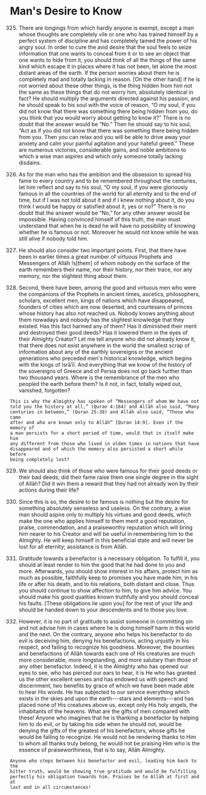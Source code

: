 
# Man's Desire to Know

325. There are longings from which hardly anyone is exempt, except a man whose
thoughts are completely vile or one who has trained himself by a perfect
system of discipline and has completely tamed the power of his angry soul. In
order to cure the avid desire that the soul feels to seize information that
one wants to conceal from it or to see an object that one wants to hide from
it, you should think of all the things of the same kind which escape it in
places where it has not been, let alone the most distant areas of the earth.
If the person worries about them he is completely mad and totally lacking in
reason. [On the other hand] if he is not worried about these other things, is
the thing hidden from him not the same as these things that do not worry him,
absolutely identical in fact? He should multiply the arguments directed
against his passion, and he should speak to his soul with the voice of reason,
“O my soul, if you did not know that there was something there being hidden
from you, do you think that you would worry about getting to know it?” There
is no doubt that the answer would be “No.” Then he should say to his soul,
“Act as if you did not know that there was something there being hidden from
you. Then you can relax and you will be able to drive away your anxiety and
calm your painful agitation and your hateful greed.” These are numerous
victories, considerable gains, and noble ambitions to which a wise man aspires
and which only someone totally lacking disdains.

326. As for the man who has the ambition and the obsession to spread his fame
to every country and to be remembered throughout the centuries, let him
reflect and say to his soul, “O my soul, if you were gloriously famous in all
the countries of the world for all eternity and to the end of time, but if I
was not told about it and if I knew nothing about it, do you think I would be
happy or satisfied about it, yes or no?” There is no doubt that the answer
would be “No,” for any other answer would be impossible. Having convinced
himself of this truth, the man must understand that when he is dead he will
have no possibility of knowing whether he is famous or not. Moreover he would
not know while he was still alive if nobody told him.

327. He should also consider two important points. First, that there have been
in earlier times a great number of virtuous Prophets and Messengers of Allāh
!s[them] of whom nobody on the surface of the earth remembers their name, nor
their history, nor their trace, nor any memory, nor the slightest thing about
them.

328. Second, there have been, among the good and virtuous men who were the
companions of the Prophets in ancient times, ascetics, philosophers, scholars,
excellent men, kings of nations which have disappeared, founders of cities
which are now deserted, and courtesans of princes whose history has also not
reached us. Nobody knows anything about them nowadays and nobody has the
slightest knowledge that they existed. Has this fact harmed any of them? Has
it diminished their merit and destroyed their good deeds? Has it lowered them
in the eyes of their Almighty Creator? Let me tell anyone who did not already
know it, that there does not exist anywhere in the world the smallest scrap of
information about any of the earthly sovereigns or the ancient generations who
preceded men's historical knowledge, which begins with the kings of Isrāʾīl.
And everything that we know of the history of the sovereigns of Greece and of
Persia does not go back further than two thousand years. Where is the
remembrance of the men who peopled the earth before them? Is it not, in fact,
totally wiped out, vanished, forgotten?

    This is why the Almighty has spoken of “Messengers of whom We have not
    told you the history at all,” (Quran 4:164) and Allāh also said, “Many
    centuries in between,” (Quran 25:38) and Allāh also said, “Those who came
    after and who are known only to Allāh” [Quran 14:9]. Even if the memory of
    a man persists for a short period of time, would that in itself make him
    any different from those who lived in olden times in nations that have
    disappeared and of which the memory also persisted a short while before
    being completely lost?

329. We should also think of those who were famous for their good deeds or
their bad deeds; did their fame raise them one single degree in the sight of
Allāh? Did it win them a reward that they had not already won by their actions
during their life?

330. Since this is so, the desire to be famous is nothing but the desire for
something absolutely senseless and useless. On the contrary, a wise man should
aspire only to multiply his virtues and good deeds, which make the one who
applies himself to them merit a good reputation, praise, commendation, and a
praiseworthy reputation which will bring him nearer to his Creator and will be
useful in remembering him to the Almighty. He will keep himself in this
beneficial state and will never be lost for all eternity; assistance is from
Allāh.

331. Gratitude towards a benefactor is a necessary obligation. To fulfill it,
you should at least render to him the good that he had done to you and more.
Afterwards, you should show interest in his affairs, protect him as much as
possible, faithfully keep to promises you have made him, in his life or after
his death, and to his relations, both distant and close. Thus you should
continue to show affection to him, to give him advice. You should make his
good qualities known truthfully and you should conceal his faults. [These
obligations lie upon you] for the rest of your life and should be handed down
to your descendents and to those you love.

<!-- TODO The goodness and benefactions... -->

332. However, it is no part of gratitude to assist someone in committing sin
and not advise him in cases where he is doing himself harm in this world and
the next. On the contrary, anyone who helps his benefactor to do evil is
deceiving him, denying his benefactions, acting unjustly in his respect, and
failing to recognize his goodness. Moreover, the bounties and benefactions of
Allāh towards each one of His creatures are much more considerable, more
longstanding, and more salutary than those of any other benefactor. Indeed, it
is the Almighty who has opened our eyes to see, who has pierced our ears to
hear, it is He who has granted us the other excellent senses and has endowed
us with speech and discernment, two benefits by grace of which we have been
made able to hear His words. He has subjected to our service everything which
exists in the skies and upon the earth---stars and elements---and has placed
none of His creatures above us, except only His holy angels, the inhabitants
of the heavens. What are the gifts of men compared with these! Anyone who
imagines that he is thanking a benefactor by helping him to do evil, or by
taking his side when he should not, would be denying the gifts of the greatest
of his benefactors, whose gifts he would be failing to recognize. He would not
be rendering thanks to Him to whom all thanks truly belong, he would not be
praising Him who is the essence of praiseworthiness, that is to say, Allāh
Almighty.

    Anyone who steps between his benefactor and evil, leading him back to the
    bitter truth, would be showing true gratitude and would be fulfilling
    perfectly his obligation towards him. Praises be to Allāh at first and at
    last and in all circumstances!

